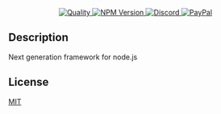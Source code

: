 <p align="center">
<a href="https://github.com/artisanjs/artisan/actions" target="_blank">
<img src="https://img.shields.io/github/workflow/status/artisanjs/artisan/quality/master?color=24292e&label=Quality&logo=github&logoColor=fff" alt="Quality">
</a>

<a href="https://npmjs.com/org/artisanjs" target="_blank">
<img src="https://img.shields.io/npm/v/@artisanjs/core.svg?color=limegreen&label=NPM+Version&logo=npm&logoColor=fff" alt="NPM Version" />
</a>

<a href="https://discord.gg/u993VxP" target="_blank">
<img src="https://img.shields.io/discord/756274698202906797.svg?color=7389d8&label=Discord&logo=discord&logoColor=fff" alt="Discord" />
</a>

<a href="https://paypal.me/partyka95" target="_blank">
<img src="https://img.shields.io/badge/Donate-PayPal-ff3f59.svg?color=0079C1&label=Donate&logo=paypal&logoColor=fff" alt="PayPal" />
</a>
</p>

## Description
Next generation framework for node.js

## License
[MIT](LICENSE)
